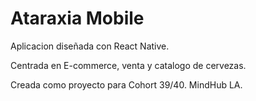 # Ataraxia Mobile


Aplicacion diseñada con React Native.

Centrada en E-commerce, venta y catalogo de cervezas.

Creada como proyecto para Cohort 39/40. MindHub LA.

